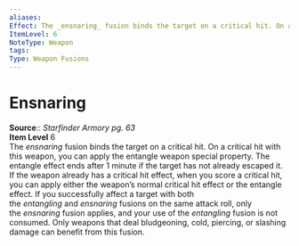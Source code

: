```yaml
---
aliases: 
Effect: The _ensnaring_ fusion binds the target on a critical hit. On a critical hit with this weapon, you can apply the entangle weapon special property. The entangle effect ends after 1 minute if the target has not already escaped it. If the weapon already has a critical hit effect, when you score a critical hit, you can apply either the weapon’s normal critical hit effect or the entangle effect. If you successfully affect a target with both the _entangling_ and _ensnaring_ fusions on the same attack roll, only the _ensnaring_ fusion applies, and your use of the _entangling_ fusion is not consumed. Only weapons that deal bludgeoning, cold, piercing, or slashing damage can benefit from this fusion.
ItemLevel: 6
NoteType: Weapon
tags: 
Type: Weapon Fusions
---
```


# Ensnaring

**Source**:: _Starfinder Armory pg. 63_  
**Item Level** 6  
The _ensnaring_ fusion binds the target on a critical hit. On a critical hit with this weapon, you can apply the entangle weapon special property. The entangle effect ends after 1 minute if the target has not already escaped it. If the weapon already has a critical hit effect, when you score a critical hit, you can apply either the weapon’s normal critical hit effect or the entangle effect. If you successfully affect a target with both the _entangling_ and _ensnaring_ fusions on the same attack roll, only the _ensnaring_ fusion applies, and your use of the _entangling_ fusion is not consumed. Only weapons that deal bludgeoning, cold, piercing, or slashing damage can benefit from this fusion.
